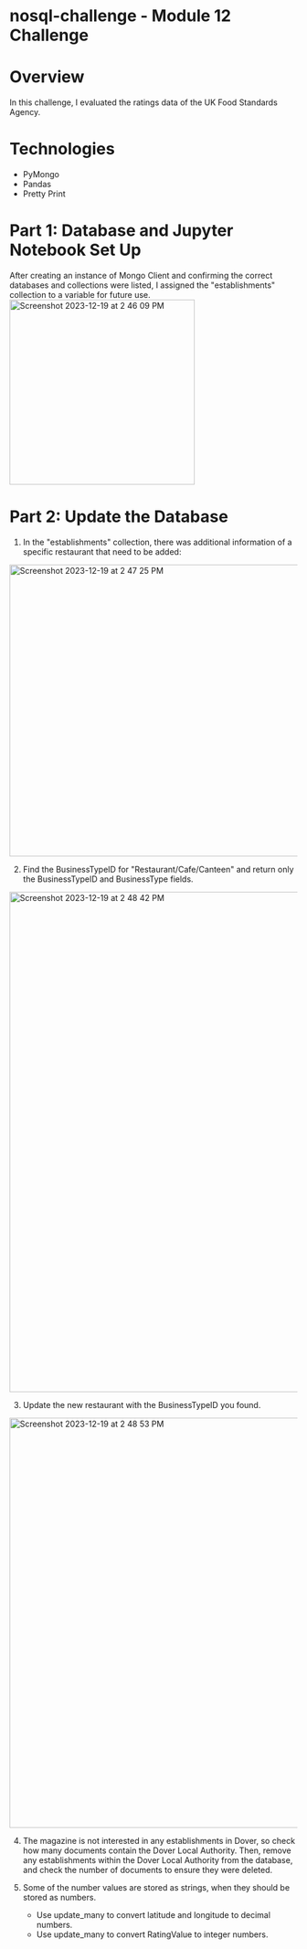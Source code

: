 # nosql-challenge - Module 12 Challenge

# Overview
In this challenge, I evaluated the ratings data of the UK Food Standards Agency. 

# Technologies
* PyMongo
* Pandas
* Pretty Print

# Part 1: Database and Jupyter Notebook Set Up
After creating an instance of Mongo Client and confirming the correct databases and collections were listed, I assigned the "establishments" collection to a variable for future use.
<img width="324" alt="Screenshot 2023-12-19 at 2 46 09 PM" src="https://github.com/samkimmmm/nosql-challenge/assets/135805393/11cc30e3-d48d-48cd-ade0-ec40de1edfac">

# Part 2: Update the Database
1. In the "establishments" collection, there was additional information of a specific restaurant that need to be added:
<img width="511" alt="Screenshot 2023-12-19 at 2 47 25 PM" src="https://github.com/samkimmmm/nosql-challenge/assets/135805393/588d8c1c-665b-49ca-9bb7-e79a65a9df0b">

2. Find the BusinessTypeID for "Restaurant/Cafe/Canteen" and return only the BusinessTypeID and BusinessType fields.
<img width="876" alt="Screenshot 2023-12-19 at 2 48 42 PM" src="https://github.com/samkimmmm/nosql-challenge/assets/135805393/d21ca938-44bd-4bba-8631-c5699dd751f0">

3. Update the new restaurant with the BusinessTypeID you found.
<img width="718" alt="Screenshot 2023-12-19 at 2 48 53 PM" src="https://github.com/samkimmmm/nosql-challenge/assets/135805393/c294b9ca-0db2-4373-8951-25c192088d84">

4. The magazine is not interested in any establishments in Dover, so check how many documents contain the Dover Local Authority. Then, remove any establishments within the Dover Local Authority from the database, and check the number of documents to ensure they were deleted.

5. Some of the number values are stored as strings, when they should be stored as numbers.
   * Use update_many to convert latitude and longitude to decimal numbers.
   * Use update_many to convert RatingValue to integer numbers.

